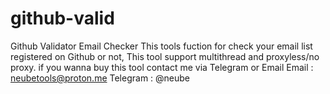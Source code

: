 # github-valid
Github Validator Email Checker
This tools fuction for check your email list registered on Github or not, This tool support multithread and proxyless/no proxy. 
if you wanna buy this tool contact me via Telegram or Email
Email    : neubetools@proton.me
Telegram : @neube
